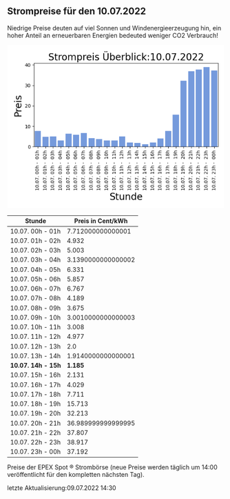 
## Strompreise für den 10.07.2022

Niedrige Preise deuten auf viel Sonnen und Windenergieerzeugung hin, ein hoher Anteil an erneuerbaren Energien bedeuted weniger CO2 Verbrauch!

![Strompreis übersicht](imgs/strompreis_uebersicht.png)

| Stunde | Preis in Cent/kWh |
|---|---|
| 10.07. 00h -  01h | 7.712000000000001 | 
| 10.07. 01h -  02h | 4.932 | 
| 10.07. 02h -  03h | 5.003 | 
| 10.07. 03h -  04h | 3.1390000000000002 | 
| 10.07. 04h -  05h | 6.331 | 
| 10.07. 05h -  06h | 5.857 | 
| 10.07. 06h -  07h | 6.767 | 
| 10.07. 07h -  08h | 4.189 | 
| 10.07. 08h -  09h | 3.675 | 
| 10.07. 09h -  10h | 3.0010000000000003 | 
| 10.07. 10h -  11h | 3.008 | 
| 10.07. 11h -  12h | 4.977 | 
| 10.07. 12h -  13h | 2.0 | 
| 10.07. 13h -  14h | 1.9140000000000001 | 
| **10.07. 14h -  15h** | **1.185** | 
| 10.07. 15h -  16h | 2.131 | 
| 10.07. 16h -  17h | 4.029 | 
| 10.07. 17h -  18h | 7.711 | 
| 10.07. 18h -  19h | 15.713 | 
| 10.07. 19h -  20h | 32.213 | 
| 10.07. 20h -  21h | 36.989999999999995 | 
| 10.07. 21h -  22h | 37.807 | 
| 10.07. 22h -  23h | 38.917 | 
| 10.07. 23h -  00h | 37.192 | 

Preise der EPEX Spot ® Strombörse (neue Preise werden täglich um 14:00 veröffentlicht für den kompletten nächsten Tag).

letzte Aktualisierung:09.07.2022 14:30